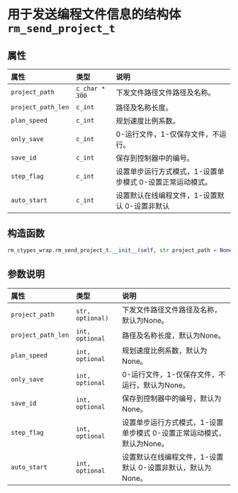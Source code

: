 # 用于发送编程文件信息的结构体`rm_send_project_t`

## 属性

|  属性  |  类型  |  说明  |
| :--- | :--- | :--- |
|  `project_path`  |  `c_char * 300`  |  下发文件路径文件路径及名称。  |
|  `project_path_len`  |  `c_int`  |  路径及名称长度。  |
|  `plan_speed`  |  `c_int`  |  规划速度比例系数。  |
|  `only_save`  |  `c_int`  |  0-运行文件，1-仅保存文件，不运行。  |
|  `save_id`  |  `c_int`  |  保存到控制器中的编号。  |
|  `step_flag`  |  `c_int`  |  设置单步运行方式模式，1-设置单步模式 0-设置正常运动模式。  |
|  `auto_start`  |  `c_int`  |  设置默认在线编程文件，1-设置默认 0-设置非默认  |

## 构造函数

```Python
rm_ctypes_wrap.rm_send_project_t.__init__(self, str project_path = None, int plan_speed = None, int only_save = None, int save_id = None, int step_flag = None, int auto_start = None)
```

## 参数说明

|  属性  |  类型  |  说明  |
| :--- | :--- | :--- |
|  `project_path`  |  `str, optional)`  |  下发文件路径文件路径及名称，默认为None。  |
|  `project_path_len`  |  `int, optional`  |  路径及名称长度，默认为None。  |
|  `plan_speed`  |  `int, optional`  |  规划速度比例系数，默认为None。  |
|  `only_save`  |  `int, optional`  |  0-运行文件，1-仅保存文件，不运行，默认为None。  |
|  `save_id`  |  `int, optional`  |  保存到控制器中的编号，默认为None。  |
|  `step_flag`  |  `int, optional`  |  设置单步运行方式模式，1-设置单步模式 0-设置正常运动模式，默认为None。  |
|  `auto_start`  |  `int, optional`  |  设置默认在线编程文件，1-设置默认 0-设置非默认，默认为None。  |

